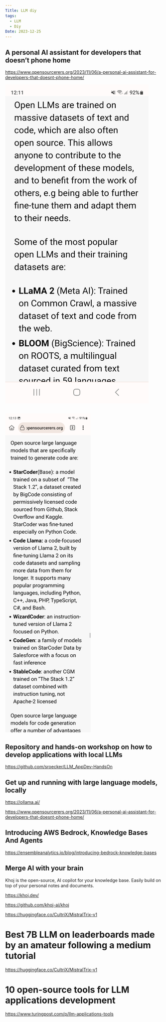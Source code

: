 ```yaml
---
Title: LLM diy
tags:
  - LLM
  - Diy
Date: 2023-12-25
---
```


## A personal AI assistant for developers that doesn’t phone home

https://www.opensourcerers.org/2023/11/06/a-personal-ai-assistant-for-developers-that-doesnt-phone-home/


![](../_asset/Screenshot_20231225_121115_Kiwi%20Browser.jpg)

![](../_asset/Screenshot_20231225_121319_Kiwi%20Browser.jpg)
---
## Repository and hands-on workshop on how to develop applications with local LLMs

https://github.com/sroecker/LLM_AppDev-HandsOn


## Get up and running with large language models, locally
https://ollama.ai/


https://www.opensourcerers.org/2023/11/06/a-personal-ai-assistant-for-developers-that-doesnt-phone-home/


## Introducing AWS Bedrock, Knowledge Bases And Agents

https://ensembleanalytics.io/blog/introducing-bedrock-knowledge-bases


## Merge AI with your brain


Khoj is the open-source, AI copilot for your knowledge base. Easily build on top of your personal notes and documents.

https://khoj.dev/

https://github.com/khoj-ai/khoj



https://huggingface.co/CultriX/MistralTrix-v1

# Best 7B LLM on leaderboards made by an amateur following a medium tutorial

https://huggingface.co/CultriX/MistralTrix-v1


# 10 open-source tools for LLM applications development

https://www.turingpost.com/p/llm-applications-tools